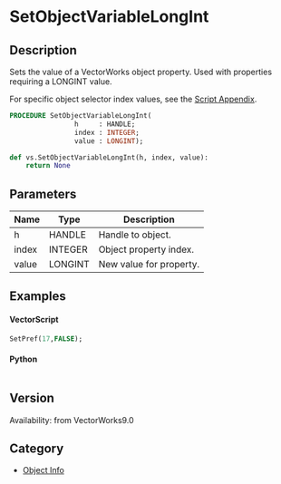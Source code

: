# SetObjectVariableLongInt

## Description
Sets the value of a VectorWorks object property. Used with properties requiring a LONGINT value.

For specific object selector index values, see the [Script Appendix](../Appendix/pages/Appendix%20G%20-%20Object%20Selectors.md).

```pascal
PROCEDURE SetObjectVariableLongInt(
				h     : HANDLE;
				index : INTEGER;
				value : LONGINT);
```

```python
def vs.SetObjectVariableLongInt(h, index, value):
    return None
```

## Parameters
|Name|Type|Description|
|---|---|---|
|h|HANDLE|Handle to object.|
|index|INTEGER|Object property index.|
|value|LONGINT|New value for property.|

## Examples
#### VectorScript ####
```pascal
SetPref(17,FALSE);
```
#### Python ####
```python

```

## Version
Availability: from VectorWorks9.0

## Category
* [Object Info](../Categories/Object%20Info.md)
